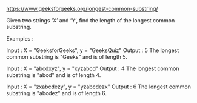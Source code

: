 https://www.geeksforgeeks.org/longest-common-substring/

Given two strings ‘X’ and ‘Y’, find the length of the longest common substring.

Examples :

Input : X = "GeeksforGeeks", y = "GeeksQuiz"
Output : 5
The longest common substring is "Geeks" and is of
length 5.

Input : X = "abcdxyz", y = "xyzabcd"
Output : 4
The longest common substring is "abcd" and is of
length 4.

Input : X = "zxabcdezy", y = "yzabcdezx"
Output : 6
The longest common substring is "abcdez" and is of
length 6.